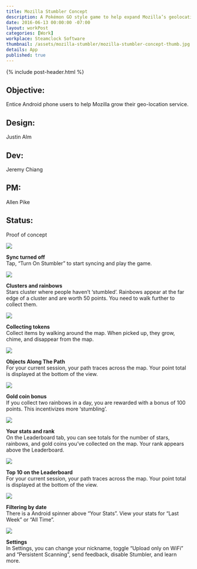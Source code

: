 ```yaml
---
title: Mozilla Stumbler Concept
description: A Pokémon GO style game to help expand Mozilla’s geolocation services.
date: 2016-06-13 00:00:00 -07:00
layout: workPost
categories: [Work]
workplace: Steamclock Software
thumbnail: /assets/mozilla-stumbler/mozilla-stumbler-concept-thumb.jpg
details: App
published: true
---
```


<div class="mw-1024  u-mar-auto  u-mar-b05">
    {% include post-header.html %}
    <div class="project-metadata  u-mar-auto  u-mar-t05  u-mar-b00">
        <div class="objective">
            <h2 class="as-h5  u-noMargin  u-mar-b01"><strong>Objective</strong>:</h2>
            <p class="u-noMargin  u-mar-b02">Entice Android phone users to help Mozilla grow their geo-location service.</p>
        </div>
        <div>
            <h2 class="as-h5  u-noMargin  u-mar-b01"><strong>Design</strong>:</h2>
            <p class="u-noMargin  u-mar-b02">Justin Alm</p>
        </div>
        <div>
            <h2 class="as-h5  u-noMargin  u-mar-b01"><strong>Dev</strong>:</h2>
            <p class="u-noMargin  u-mar-b02">Jeremy Chiang</p>
        </div>
        <div>
            <h2 class="as-h5  u-noMargin  u-mar-b01"><strong>PM</strong>:</h2>
            <p class="u-noMargin  u-mar-b02">Allen Pike</p>
        </div>
        <div>
            <h2 class="as-h5  u-noMargin  u-mar-b01"><strong>Status</strong>:</h2>
            <p class="u-noMargin  u-mar-b02">Proof of concept</p>
        </div>
    </div>
</div>

<div class="mw-1024  u-mar-auto  u-mar-b05">
    <div class="Grid  Grid--withGutters">
        <!-- First row -->
        <div class="Grid-cell  u-size1of3">
            <img class="u-rounded-corners  u-border-shadow"  src="/assets/mozilla-stumbler/mozilla-stumbler-sync-off@2x.jpg"/>
            <p><strong>Sync turned off</strong><br>Tap, “Turn On Stumbler” to start syncing and play the game.</p>
        </div>
        <div class="Grid-cell  u-size1of3">
            <img class="u-rounded-corners  u-border-shadow"  src="/assets/mozilla-stumbler/mozilla-stumbler-map@2x.jpg"/>
            <p><strong>Clusters and rainbows</strong><br>Stars cluster where people haven’t ‘stumbled’. Rainbows appear at the far edge of a cluster and are worth 50 points. You need to walk further to collect them.</p>
        </div>
        <div class="Grid-cell  u-size1of3">
            <img class="u-rounded-corners  u-border-shadow"  src="/assets/mozilla-stumbler/mozilla-stumbler-star-pick-up@2x.jpg"/>
            <p><strong>Collecting tokens</strong><br>Collect items by walking around the map. When picked up, they grow, chime, and disappear from the map.</p>
        </div>
        <!-- Second row -->
        <div class="Grid-cell  u-size1of3">
            <img class="u-rounded-corners  u-border-shadow" src="/assets/mozilla-stumbler/mozilla-stumbler-gather-on-path@2x.jpg"/>
            <p><strong>Objects Along The Path</strong><br>For your current session, your path traces across the map. Your point total is displayed at the bottom of the view.</p>
        </div>
        <div class="Grid-cell  u-size1of3">
            <img class="u-rounded-corners  u-border-shadow"  src="/assets/mozilla-stumbler/mozilla-stumbler-gold-coin-bonus@2x.jpg"/>
            <p><strong>Gold coin bonus</strong><br>If you collect two rainbows in a day, you are rewarded with a bonus of 100 points. This incentivizes more ‘stumbling’.</p>
        </div>
        <div class="Grid-cell  u-size1of3">
            <img class="u-rounded-corners  u-border-shadow"  src="/assets/mozilla-stumbler/mozilla-stumbler-leaderboard@2x.jpg"/>
            <p><strong>Your stats and rank</strong><br>On the Leaderboard tab, you can see totals for the number of stars, rainbows, and gold coins you’ve collected on the map. Your rank appears above the Leaderboard.</p>
        </div>
        <!-- Third row -->
        <div class="Grid-cell  u-size1of3">
            <img class="u-rounded-corners  u-border-shadow" src="/assets/mozilla-stumbler/mozilla-stumbler-leaderboard-ranking@2x.jpg"/>
            <p><strong>Top 10 on the Leaderboard</strong><br>For your current session, your path traces across the map. Your point total is displayed at the bottom of the view.</p>
        </div>
        <div class="Grid-cell  u-size1of3">
            <img class="u-rounded-corners  u-border-shadow"  src="/assets/mozilla-stumbler/mozilla-stumbler-leaderboard-date-range@2x.jpg"/>
            <p><strong>Filtering by date</strong><br>There is a Android spinner above “Your Stats”. View your stats for “Last Week” or “All Time”.</p>
        </div>
        <div class="Grid-cell  u-size1of3">
            <img class="u-rounded-corners  u-border-shadow"  src="/assets/mozilla-stumbler/mozilla-stumbler-settings@2x.jpg"/>
            <p class="u-mar-b00"><strong>Settings</strong><br>In Settings, you can change your nickname, toggle “Upload only on WiFi” and “Persistent Scanning”, send feedback, disable Stumbler, and learn more.</p>
        </div>
    </div>
</div>